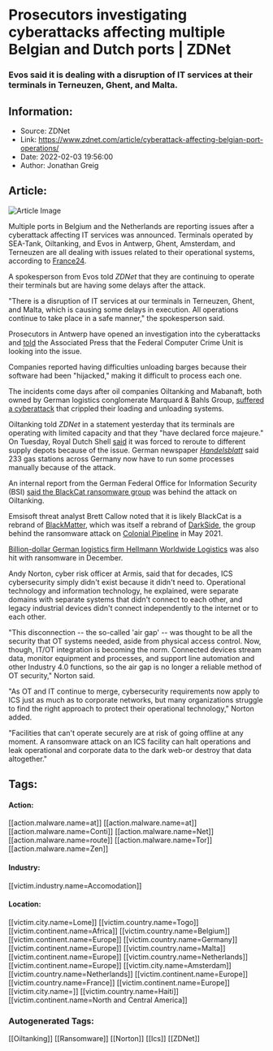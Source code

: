 # Prosecutors investigating cyberattacks affecting multiple Belgian and Dutch ports | ZDNet
### Evos said it is dealing with a disruption of IT services at their terminals in Terneuzen, Ghent, and Malta.

## Information:
+ Source: ZDNet
+ Link: https://www.zdnet.com/article/cyberattack-affecting-belgian-port-operations/
+ Date: 2022-02-03 19:56:00
+ Author: Jonathan Greig


## Article:
![Article Image](https://www.zdnet.com/a/img/resize/1110ac5205d3deaf0f29603c320ea1ba5c9e82bd/2019/09/12/203f52fd-4d91-44d5-b855-0e705d0cee0d/barcelonaportistock-951484050.jpg?width=770&height=578&fit=crop&auto=webp)

Multiple ports in Belgium and the Netherlands are reporting issues after a cyberattack affecting IT services was announced. Terminals operated by SEA-Tank, Oiltanking, and Evos in Antwerp, Ghent, Amsterdam, and Terneuzen are all dealing with issues related to their operational systems, according to [France24](https://www.france24.com/en/live-news/20220203-european-oil-port-terminals-hit-by-cyberattack).

A spokesperson from Evos told *ZDNet* that they are continuing to operate their terminals but are having some delays after the attack. 


"There is a disruption of IT services at our terminals in Terneuzen, Ghent, and Malta, which is causing some delays in execution. All operations continue to take place in a safe manner," the spokesperson said. 

Prosecutors in Antwerp have opened an investigation into the cyberattacks and [told](https://abcnews.go.com/Business/wireStory/belgium-cyberattack-hit-energy-companies-82646674) the Associated Press that the Federal Computer Crime Unit is looking into the issue. 

Companies reported having difficulties unloading barges because their software had been "hijacked," making it difficult to process each one. 

The incidents come days after oil companies Oiltanking and Mabanaft, both owned by German logistics conglomerate Marquard & Bahls Group, [suffered a cyberattack](https://www.zdnet.com/article/shell-forced-re-route-oil-supplies-after-cyberattack-on-german-companies/) that crippled their loading and unloading systems. 

Oiltanking told *ZDNet* in a statement yesterday that its terminals are operating with limited capacity and that they "have declared force majeure." On Tuesday, Royal Dutch Shell [said](https://www.reuters.com/article/germany-cyber-shell-idCNL1N2UC0QD) it was forced to reroute to different supply depots because of the issue. German newspaper [*Handelsblatt*](https://www.handelsblatt.com/unternehmen/energie/benzinversorgung-cyberangriff-auf-shell-zulieferer-sicherheitsbericht-zeigt-gefahr-durch-erpressersoftware-black-cat/28029264.html) said 233 gas stations across Germany now have to run some processes manually because of the attack.






An internal report from the German Federal Office for Information Security (BSI) [said the BlackCat ransomware group](https://www.zdnet.com/article/blackcat-ransomware-implicated-in-attack-on-german-oil-companies/) was behind the attack on Oiltanking. 

Emsisoft threat analyst Brett Callow noted that it is likely BlackCat is a rebrand of [BlackMatter](https://www.zdnet.com/article/cisa-says-blackmatter-ransomware-group-behind-recent-attacks-on-agriculture-companies/), which was itself a rebrand of [DarkSide](https://www.zdnet.com/article/us-offers-10-million-reward-for-information-on-darkside-leaders-5-million-for-affiliates/), the group behind the ransomware attack on [Colonial Pipeline](https://www.zdnet.com/article/colonial-pipeline-ransomware-attack-everything-you-need-to-know/) in May 2021. 


[Billion-dollar German logistics firm Hellmann Worldwide Logistics](https://www.zdnet.com/article/german-logistics-giant-hellmann-reports-cyberattack/) was also hit with ransomware in December.

Andy Norton, cyber risk officer at Armis, said that for decades, ICS cybersecurity simply didn't exist because it didn't need to. Operational technology and information technology, he explained, were separate domains with separate systems that didn't connect to each other, and legacy industrial devices didn't connect independently to the internet or to each other. 

"This disconnection -- the so-called 'air gap' -- was thought to be all the security that OT systems needed, aside from physical access control. Now, though, IT/OT integration is becoming the norm. Connected devices stream data, monitor equipment and processes, and support line automation and other Industry 4.0 functions, so the air gap is no longer a reliable method of OT security," Norton said. 

"As OT and IT continue to merge, cybersecurity requirements now apply to ICS just as much as to corporate networks, but many organizations struggle to find the right approach to protect their operational technology," Norton added.

"Facilities that can't operate securely are at risk of going offline at any moment. A ransomware attack on an ICS facility can halt operations and leak operational and corporate data to the dark web-or destroy that data altogether."





## Tags:

#### Action:
[[action.malware.name=at]] [[action.malware.name=at]] [[action.malware.name=Conti]] [[action.malware.name=Net]] [[action.malware.name=route]] [[action.malware.name=Tor]] [[action.malware.name=Zen]]

#### Industry:
[[victim.industry.name=Accomodation]]

#### Location:
[[victim.city.name=Lome]] [[victim.country.name=Togo]] [[victim.continent.name=Africa]] [[victim.country.name=Belgium]] [[victim.continent.name=Europe]] [[victim.country.name=Germany]] [[victim.continent.name=Europe]] [[victim.country.name=Malta]] [[victim.continent.name=Europe]] [[victim.country.name=Netherlands]] [[victim.continent.name=Europe]] [[victim.city.name=Amsterdam]] [[victim.country.name=Netherlands]] [[victim.continent.name=Europe]] [[victim.country.name=France]] [[victim.continent.name=Europe]] [[victim.city.name=]] [[victim.country.name=Haiti]] [[victim.continent.name=North and Central America]]

### Autogenerated Tags:
[[Oiltanking]] [[Ransomware]] [[Norton]] [[Ics]] [[ZDNet]]

